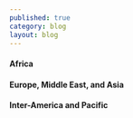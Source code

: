 ```yaml
---
published: true
category: blog
layout: blog
---
```


#### **Africa**

#### **Europe, Middle East, and Asia**

#### **Inter-America and Pacific**
